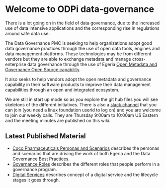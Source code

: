 <!-- SPDX-License-Identifier: CC-BY-4.0 -->
<!-- Copyright Contributors to the ODPi Data Governance project. -->

# Welcome to ODPi data-governance

There is a lot going on in the field of data governance,
due to the increased use of data intensive applications and
the corresponding rise in regulations around safe data use.

The Data Governance PMC is seeking to help organizations
adopt good data governance practices through the use of open
data tools, engines and data management platforms.
These technologies may be from different vendors but they
are able to exchange metadata and manage cross-enterprise
data governance through the use of Egeria
[Open Metadata and Governance Open Source capability](https://odpi.github.io/data-governance/Open-Metadata-and-Governance).  

It also seeks to help vendors adopt the open metadata and governance capability in their software products to improve their data management capabilities through an open and integrated ecosystem. 

We are still in start up mode so as you explore the git hub files you will see skeletons of the different initiatives. There is also a [slack channel](https://odpi.slack.com/messages/C7E9FB0LT) that you can join (you need a linux foundation userid to log on) and you are welcome to join our weekly calls. They are Thursday 9:00am to 10:00am US Eastern and the meeting minutes are published on this wiki.

## Latest Published Material

* [Coco Pharmaceuticals Personas and Scenarios](https://odpi.github.io/data-governance/coco-pharmaceuticals/) describes the personas and scenarios that are driving the work of both Egeria and the Data Governance Best Practices.
* [Governance Roles](https://odpi.github.io/data-governance/roles/) describes the different roles that people perform in a governance program.
* [Digital Services](https://odpi.github.io/data-governance/digital-services/) describes concept of a digital service and the lifecycle stages it goes through.
